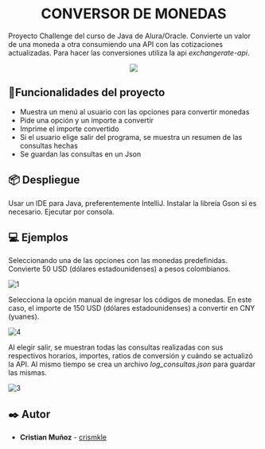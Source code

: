 <h1 align="center"> CONVERSOR DE MONEDAS </h1>

Proyecto Challenge del curso de Java de Alura/Oracle.
Convierte un valor de una moneda a otra consumiendo una API con las cotizaciones actualizadas.
Para hacer las conversiones utiliza la api *exchangerate-api*.

<p align="center">
  <img src="https://github.com/crismkle/conversor-de-monedas/assets/122938039/530208a0-ac20-4122-966a-5248a8f9284b">
</p>

## :hammer:Funcionalidades del proyecto
- Muestra un menú al usuario con las opciones para convertir monedas
- Pide una opción y un importe a convertir
- Imprime el importe convertido
- Si el usuario elige salir del programa, se muestra un resumen de las consultas hechas
- Se guardan las consultas en un Json


## 📦 Despliegue

Usar un IDE para Java, preferentemente IntelliJ.
Instalar la libreía Gson si es necesario.
Ejecutar por consola.

## 💻 Ejemplos

Seleccionando una de las opciones con las monedas predefinidas. Convierte 50 USD (dólares estadounidenses) a pesos colombianos.

![1](https://github.com/crismkle/conversor-de-monedas/assets/122938039/85d45963-2616-44df-b939-7ffcceb14cc9)


Selecciona la opción manual de ingresar los códigos de monedas. En este caso, el importe de 150 USD (dólares estadounidenses) a convertir en CNY (yuanes).

![4](https://github.com/crismkle/conversor-de-monedas/assets/122938039/f3971ed7-058a-422b-9a88-bd48c2de79d8)



Al elegir salir, se muestran todas las consultas realizadas con sus respectivos horarios, importes, ratios de conversión y cuándo se actualizó la API. Al mismo tiempo se crea un archivo *log_consultas.json* para guardar las mismas.

![3](https://github.com/crismkle/conversor-de-monedas/assets/122938039/62bc74cf-6f59-4e0f-9847-f2a125cf5edb)



## ✒️ Autor
* **Cristian Muñoz** - [crismkle](https://github.com/crismkle)
